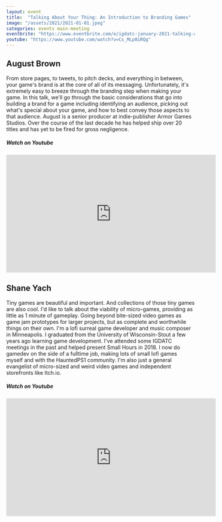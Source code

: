 ```yaml
---
layout: event
title:  "Talking About Your Thing: An Introduction to Branding Games"
image: "/assets/2021/2021-01-01.jpeg"
categories: events main-meeting
eventbrite: "https://www.eventbrite.com/e/igdatc-january-2021-talking-about-your-thing-tickets-135638240629"
youtube: "https://www.youtube.com/watch?v=Cs_MLp8iRQg"
---
```

## August Brown

From store pages, to tweets, to pitch decks, and everything in between, your game's brand is at the core of all of its messaging. Unfortunately, it's extremely easy to breeze through the branding step when making your game. In this talk, we'll go through the basic considerations that go into building a brand for a game including identifying an audience, picking out what's special about your game, and how to best convey those aspects to that audience.
August is a senior producer at indie-publisher Armor Games Studios. Over the course of the last decade he has helped ship over 20 titles and has yet to be fired for gross negligence.

##### _Watch on Youtube_

<iframe class="presentation-video" width="560" height="315" src="https://www.youtube.com/embed/Cs_MLp8iRQg?start=4181" title="YouTube video player" frameborder="0" allow="accelerometer; autoplay; clipboard-write; encrypted-media; gyroscope; picture-in-picture" allowfullscreen></iframe>

## Shane Yach

Tiny games are beautiful and important. And collections of those tiny games are also cool. I'd like to talk about the viability of micro-games, providing as little as 1 minute of gameplay. Going beyond bite-sized video games as game jam prototypes for larger projects, but as complete and worthwhile things on their own.
I'm a lofi surreal game developer and music composer in Minneapolis. I graduated from the University of Wisconsin-Stout a few years ago learning game development. I've attended some IGDATC meetings in the past and helped present Small Hours in 2018. I now do gamedev on the side of a fulltime job, making lots of small lofi games myself and with the HauntedPS1 community. I'm also just a general evangelist of micro-sized and weird video games and independent storefronts like Itch.io.

##### _Watch on Youtube_

<iframe width="560" height="315" src="https://www.youtube.com/embed/Cs_MLp8iRQg?start=3250" title="YouTube video player" frameborder="0" allow="accelerometer; autoplay; clipboard-write; encrypted-media; gyroscope; picture-in-picture" allowfullscreen></iframe>